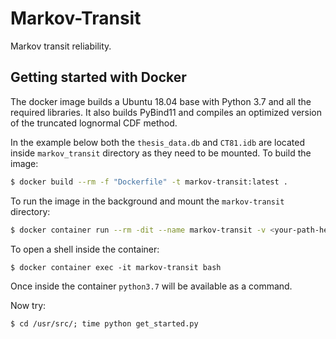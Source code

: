 # Markov-Transit
Markov transit reliability. 
## Getting started with Docker
The docker image builds a Ubuntu 18.04 base with Python 3.7 and all the required libraries. It also builds PyBind11 and compiles an optimized version of the truncated lognormal CDF method.

In the example below both the `thesis_data.db` and `CT81.idb` are located inside `markov_transit` directory as they need to be mounted. To build the image:
```bash
$ docker build --rm -f "Dockerfile" -t markov-transit:latest .
```
To run the image in the background and mount the `markov-transit` directory:
```bash
$ docker container run --rm -dit --name markov-transit -v <your-path-here>/markov-transit/:/usr/src/ markov-transit:latest
```
To open a shell inside the container:
```
$ docker container exec -it markov-transit bash
```
Once inside the container `python3.7` will be available as a command.

Now try:
```
$ cd /usr/src/; time python get_started.py
```
